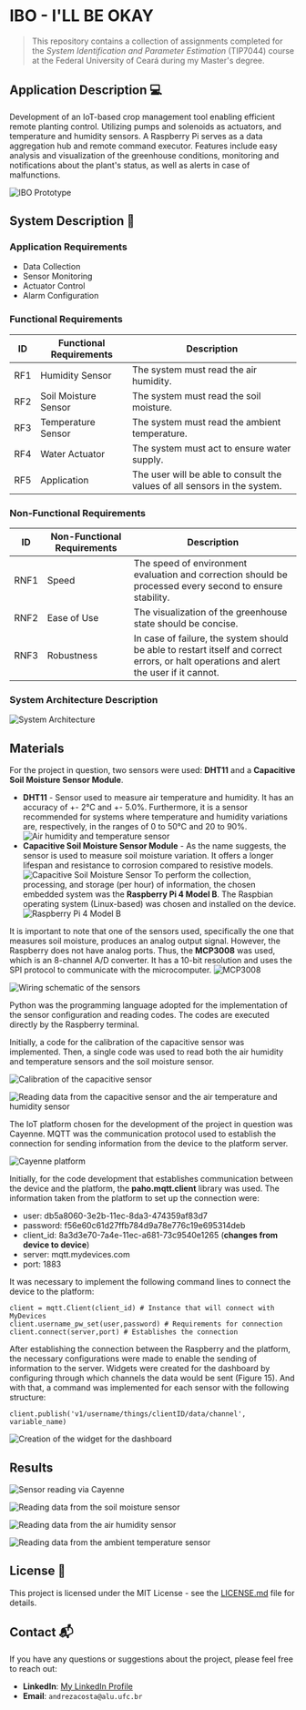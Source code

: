 # IBO - I'LL BE OKAY

> This repository contains a collection of assignments completed for the *System Identification and Parameter Estimation* (TIP7044) course at the Federal University of Ceará during my Master's degree. 

## Application Description 💻

Development of an IoT-based crop management tool enabling efficient remote planting control. Utilizing pumps and solenoids as actuators, and temperature and humidity sensors. A Raspberry Pi serves as a data aggregation hub and remote command executor. Features include easy analysis and visualization of the greenhouse conditions, monitoring and notifications about the plant's status, as well as alerts in case of malfunctions.

![IBO Prototype](Figures/IBO.jpg)

## System Description 📄

### Application Requirements 
- Data Collection
- Sensor Monitoring
- Actuator Control
- Alarm Configuration

### Functional Requirements 

| ID  | Functional Requirements | Description                                         |
|-----|-------------------------|-----------------------------------------------------|
| RF1 | Humidity Sensor         | The system must read the air humidity.              |
| RF2 | Soil Moisture Sensor    | The system must read the soil moisture.             |
| RF3 | Temperature Sensor      | The system must read the ambient temperature.       |
| RF4 | Water Actuator          | The system must act to ensure water supply.         |
| RF5 | Application             | The user will be able to consult the values of all sensors in the system. |

### Non-Functional Requirements 

| ID   | Non-Functional Requirements | Description                                                                                                 |
|------|-----------------------------|-------------------------------------------------------------------------------------------------------------|
| RNF1 | Speed                       | The speed of environment evaluation and correction should be processed every second to ensure stability.    |
| RNF2 | Ease of Use                 | The visualization of the greenhouse state should be concise.                                                |
| RNF3 | Robustness                  | In case of failure, the system should be able to restart itself and correct errors, or halt operations and alert the user if it cannot. |

### System Architecture Description

![System Architecture](Figures/architecture.png)

## Materials

For the project in question, two sensors were used: **DHT11** and a **Capacitive Soil Moisture Sensor Module**.

- **DHT11** - Sensor used to measure air temperature and humidity. It has an accuracy of +- 2°C and +- 5.0%. Furthermore, it is a sensor recommended for systems where temperature and humidity variations are, respectively, in the ranges of 0 to 50°C and 20 to 90%.
  ![Air humidity and temperature sensor](Figures/DHT11.png)
- **Capacitive Soil Moisture Sensor Module** - As the name suggests, the sensor is used to measure soil moisture variation. It offers a longer lifespan and resistance to corrosion compared to resistive models.
  ![Capacitive Soil Moisture Sensor](Figures/capacitive-sensor.png)
To perform the collection, processing, and storage (per hour) of information, the chosen embedded system was the **Raspberry Pi 4 Model B**. The Raspbian operating system (Linux-based) was chosen and installed on the device.
![Raspberry Pi 4 Model B](Figures/raspberrypi4b.png)

It is important to note that one of the sensors used, specifically the one that measures soil moisture, produces an analog output signal. However, the Raspberry does not have analog ports. Thus, the **MCP3008** was used, which is an 8-channel A/D converter. It has a 10-bit resolution and uses the SPI protocol to communicate with the microcomputer.
![MCP3008](Figures/MCP3008.png)

![Wiring schematic of the sensors](Figures/schematic.png)

Python was the programming language adopted for the implementation of the sensor configuration and reading codes. The codes are executed directly by the Raspberry terminal.

Initially, a code for the calibration of the capacitive sensor was implemented. Then, a single code was used to read both the air humidity and temperature sensors and the soil moisture sensor.

![Calibration of the capacitive sensor](Figures/calib1.png)

![Reading data from the capacitive sensor and the air temperature and humidity sensor](Figures/calib2.png)

The IoT platform chosen for the development of the project in question was Cayenne. MQTT was the communication protocol used to establish the connection for sending information from the device to the platform server.

![Cayenne platform](Figures/cayenne-platform.png)

Initially, for the code development that establishes communication between the device and the platform, the **paho.mqtt.client** library was used. The information taken from the platform to set up the connection were:

- user: db5a8060-3e2b-11ec-8da3-474359af83d7
- password: f56e60c61d27ffb784d9a78e776c19e695314deb
- client_id: 8a3d3e70-7a4e-11ec-a681-73c9540e1265 (**changes from device to device**)
- server: mqtt.mydevices.com
- port: 1883

It was necessary to implement the following command lines to connect the device to the platform:
```
client = mqtt.Client(client_id) # Instance that will connect with MyDevices
client.username_pw_set(user,password) # Requirements for connection
client.connect(server,port) # Establishes the connection
```
After establishing the connection between the Raspberry and the platform, the necessary configurations were made to enable the sending of information to the server. Widgets were created for the dashboard by configuring through which channels the data would be sent (Figure 15). And with that, a command was implemented for each sensor with the following structure:
```
client.publish('v1/username/things/clientID/data/channel', variable_name)
```
![Creation of the widget for the dashboard](Figures/widget-dashboard.png)

## Results

![Sensor reading via Cayenne](Figures/r1.png)

![Reading data from the soil moisture sensor](Figures/r2.png)

![Reading data from the air humidity sensor](Figures/r3.png)

![Reading data from the ambient temperature sensor](Figures/r4.png)

## License 📄

This project is licensed under the MIT License - see the [LICENSE.md](LICENSE.md) file for details.

## Contact 📬

If you have any questions or suggestions about the project, please feel free to reach out:

- **LinkedIn**: [My LinkedIn Profile]([https://www.linkedin.com/in/your-profile/](https://www.linkedin.com/in/andreza-nascimento-ce/))
- **Email**: `andrezacosta@alu.ufc.br`
